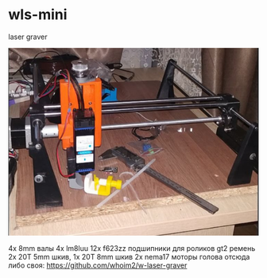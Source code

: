 # wls-mini
laser graver

![graver](https://github.com/whoim2/wls-mini/raw/main/Screenshot_1.png)

4x 8mm валы
4x lm8luu
12x f623zz подшипники для роликов
gt2 ремень
2x 20T 5mm шкив, 1x 20T 8mm шкив
2x nema17 моторы
голова отсюда либо своя: https://github.com/whoim2/w-laser-graver
